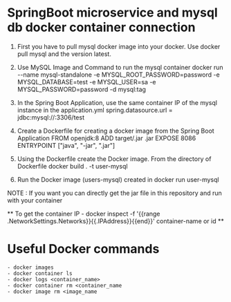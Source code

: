 # SpringBoot microservice and mysql db docker container connection

1. First you have to pull mysql docker image into your docker. Use docker pull mysql and the version latest.

2. Use MySQL Image and Command to run the mysql container 
docker run --name mysql-standalone -e MYSQL_ROOT_PASSWORD=password -e MYSQL_DATABASE=test -e MYSQL_USER=sa -e MYSQL_PASSWORD=password -d mysql:tag

3. In the Spring Boot Application, use the same container IP of the mysql instance in the application.yml spring.datasource.url = jdbc:mysql://<Container-IP>:3306/test

4. Create a Dockerfile for creating a docker image from the Spring Boot Application 
FROM openjdk:8 
ADD target/<jar-file>.jar <destination-filename>.jar 
EXPOSE 8086 ENTRYPOINT ["java", "-jar", "<filename>.jar"]

5. Using the Dockerfile create the Docker image. From the directory of Dockerfile 
docker build . -t user-mysql

6. Run the Docker image (users-mysql) created in 
docker run user-mysql

NOTE : If you want you can directly get the jar file in this repository and run with your container

** To get the container IP - docker inspect -f '{{range .NetworkSettings.Networks}}{{.IPAddress}}{{end}}' 
container-name or id **

# Useful Docker commands
```
- docker images
- docker container ls
- docker logs <container_name>
- docker container rm <container_name
- docker image rm <image_name
```
